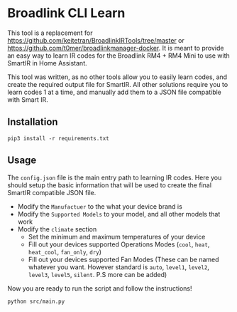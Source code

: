 # Broadlink CLI Learn

This tool is a replacement for https://github.com/keitetran/BroadlinkIRTools/tree/master or https://github.com/t0mer/broadlinkmanager-docker. It is meant to provide an easy way to learn IR codes for the Broadlink RM4 + RM4 Mini to use with SmartIR in Home Assistant.

This tool was written, as no other tools allow you to easily learn codes, and create the required output file for SmartIR. All other solutions require you to learn codes 1 at a time, and manually add them to a JSON file compatible with Smart IR.

## Installation

```
pip3 install -r requirements.txt
```

## Usage

The `config.json` file is the main entry path to learning IR codes. Here you should setup the basic information that will be used to create the final SmartIR compatible JSON file.

- Modify the `Manufactuer` to the what your device brand is
- Modify the `Supported Models` to your model, and all other models that work
- Modify the `climate` section
  - Set the minimum and maximum temperatures of your device
  - Fill out your devices supported Operations Modes (`cool`, `heat`, `heat_cool`, `fan_only`, `dry`)
  - Fill out your devices supported Fan Modes (These can be named whatever you want. However standard is `auto`, `level1`, `level2`, `level3`, `level5`, `silent`. P.S more can be added)

Now you are ready to run the script and follow the instructions!
```
python src/main.py
```
